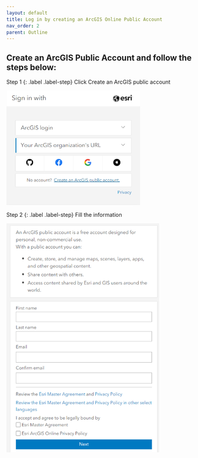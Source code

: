 ```yaml
---
layout: default
title: Log in by creating an ArcGIS Online Public Account
nav_order: 2
parent: Outline
---
```


##  Create an ArcGIS Public Account and follow the steps below:
Step 1
{: .label .label-step} 
Click Create an ArcGIS public account

<img src="./content/images/Fig_3.png" alt="fig3" style="height: 300px; width:350px;"/>

Step 2
{: .label .label-step}
Fill the information

<img src="./content/images/Fig4.png" alt="fig4" style="height: 600px; width:400px;"/>
